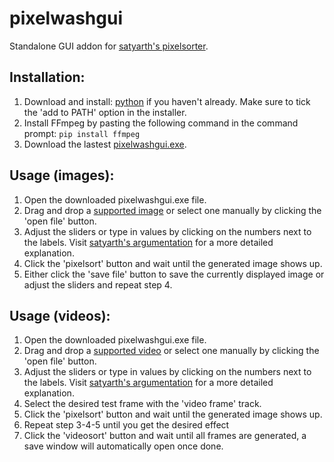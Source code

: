 # pixelwashgui
Standalone GUI addon for [satyarth's pixelsorter](https://github.com/satyarth/pixelsort/).

## Installation:

1) Download and install: [python](https://www.python.org/ftp/python/3.11.4/python-3.11.4-amd64.exe) if you haven't already. Make sure to tick the 'add to PATH' option in the installer.
2) Install FFmpeg by pasting the following command in the command prompt: `pip install ffmpeg`
3) Download the lastest [pixelwashgui.exe](https://github.com/Delamox/pixelwashgui/releases).

## Usage (images):

1) Open the downloaded pixelwashgui.exe file.
2) Drag and drop a [supported image](https://github.com/Delamox/pixelwashgui/blob/master/imageextensions.md) or select one manually by clicking the 'open file' button.
3) Adjust the sliders or type in values by clicking on the numbers next to the labels. Visit [satyarth's argumentation](https://github.com/satyarth/pixelsort/#parameters) for a more detailed explanation.
4) Click the 'pixelsort' button and wait until the generated image shows up.
5) Either click the 'save file' button to save the currently displayed image or adjust the sliders and repeat step 4.

## Usage (videos):

1) Open the downloaded pixelwashgui.exe file.
2) Drag and drop a [supported video](https://github.com/Delamox/pixelwashgui/blob/master/videoextensions.md) or select one manually by clicking the 'open file' button.
3) Adjust the sliders or type in values by clicking on the numbers next to the labels. Visit [satyarth's argumentation](https://github.com/satyarth/pixelsort/#parameters) for a more detailed explanation.
4) Select the desired test frame with the 'video frame' track.
5) Click the 'pixelsort' button and wait until the generated image shows up.
6) Repeat step 3-4-5 until you get the desired effect
7) Click the 'videosort' button and wait until all frames are generated, a save window will automatically open once done.
